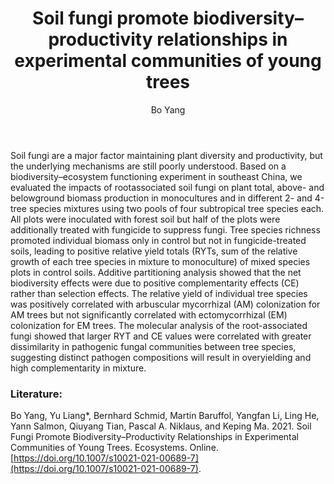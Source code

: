 ﻿---
layout: post
title:  "Soil fungi promote biodiversity–productivity relationships in experimental communities of young trees"
author: Bo Yang
categories: [ Paper ]
image: assets/projects/YB1.jpg
tags: featured
---

Soil fungi are a major factor maintaining plant diversity and productivity, but the underlying mechanisms are still poorly understood. Based on a biodiversity–ecosystem functioning experiment in southeast China, we evaluated the impacts of rootassociated soil fungi on plant total, above- and belowground biomass production in monocultures and in different 2- and 4-tree species mixtures using two pools of four subtropical tree species each. All plots were inoculated with forest soil but half of the plots were additionally treated with fungicide to suppress fungi. Tree species richness promoted individual biomass only in control but not in fungicide-treated soils, leading to positive relative yield totals (RYTs, sum of the relative growth of each tree species in mixture to monoculture) of mixed species plots in control soils. Additive partitioning analysis showed that the net biodiversity effects were due to positive complementarity effects (CE) rather than selection effects. The relative yield of individual tree species was positively correlated with arbuscular mycorrhizal (AM) colonization for AM trees but not significantly correlated with ectomycorrhizal (EM) colonization for EM trees. The molecular analysis of the root-associated fungi showed that larger RYT and CE values were correlated with greater dissimilarity in pathogenic fungal communities between tree species, suggesting distinct pathogen compositions will result in overyielding and high complementarity in mixture.

### Literature:
Bo Yang, Yu Liang*, Bernhard Schmid, Martin Baruffol, Yangfan Li, Ling He, Yann Salmon, Qiuyang Tian, Pascal A. Niklaus, and Keping Ma. 2021. Soil Fungi Promote Biodiversity–Productivity Relationships in Experimental Communities of Young Trees. Ecosystems. Online. [https://doi.org/10.1007/s10021-021-00689-7](https://doi.org/10.1007/s10021-021-00689-7). 
